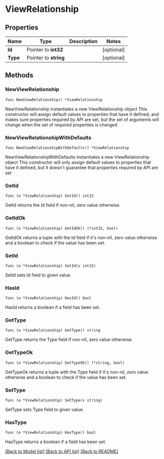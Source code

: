 # ViewRelationship

## Properties

Name | Type | Description | Notes
------------ | ------------- | ------------- | -------------
**Id** | Pointer to **int32** |  | [optional] 
**Type** | Pointer to **string** |  | [optional] 

## Methods

### NewViewRelationship

`func NewViewRelationship() *ViewRelationship`

NewViewRelationship instantiates a new ViewRelationship object
This constructor will assign default values to properties that have it defined,
and makes sure properties required by API are set, but the set of arguments
will change when the set of required properties is changed

### NewViewRelationshipWithDefaults

`func NewViewRelationshipWithDefaults() *ViewRelationship`

NewViewRelationshipWithDefaults instantiates a new ViewRelationship object
This constructor will only assign default values to properties that have it defined,
but it doesn't guarantee that properties required by API are set

### GetId

`func (o *ViewRelationship) GetId() int32`

GetId returns the Id field if non-nil, zero value otherwise.

### GetIdOk

`func (o *ViewRelationship) GetIdOk() (*int32, bool)`

GetIdOk returns a tuple with the Id field if it's non-nil, zero value otherwise
and a boolean to check if the value has been set.

### SetId

`func (o *ViewRelationship) SetId(v int32)`

SetId sets Id field to given value.

### HasId

`func (o *ViewRelationship) HasId() bool`

HasId returns a boolean if a field has been set.

### GetType

`func (o *ViewRelationship) GetType() string`

GetType returns the Type field if non-nil, zero value otherwise.

### GetTypeOk

`func (o *ViewRelationship) GetTypeOk() (*string, bool)`

GetTypeOk returns a tuple with the Type field if it's non-nil, zero value otherwise
and a boolean to check if the value has been set.

### SetType

`func (o *ViewRelationship) SetType(v string)`

SetType sets Type field to given value.

### HasType

`func (o *ViewRelationship) HasType() bool`

HasType returns a boolean if a field has been set.


[[Back to Model list]](../README.md#documentation-for-models) [[Back to API list]](../README.md#documentation-for-api-endpoints) [[Back to README]](../README.md)


